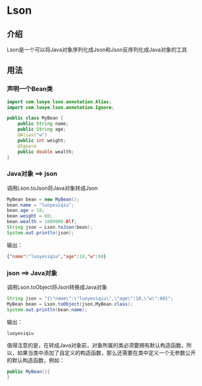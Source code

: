 # Lson

## 介绍

Lson是一个可以将Java对象序列化成Json和Json反序列化成Java对象的工具

## 用法

### 声明一个Bean类

```java
import com.luoye.lson.annotation.Alias;
import com.luoye.lson.annotation.Ignore;

public class MyBean {
    public String name;
    public String age;
    @Alias("w")
    public int weight;
    @Ignore
    public double wealth;
}
```

### Java对象 ==> json

调用Lson.toJson将Java对象转成Json

```java
MyBean bean = new MyBean();
bean.name = "luoyesiqiu";
bean.age = 18;
bean.weight = 60;
bean.wealth = 1000000.0lf;
String json = Lson.toJson(bean);
System.out.println(json);
```

输出：

```json
{"name":"luoyesiqiu","age":18,"w":60}
```

### json ==> Java对象

调用Lson.toObject将Json转换成Java对象

```java
String json = "{\"name\":\"luoyesiqiu\",\"age\":18,\"w\":60}";
MyBean bean = Lson.toObject(json,MyBean.class);
System.out.println(bean.name);
```

输出：

```log
luoyesiqiu
```

值得注意的是，在转成Java对象前，对象所属的类必须要拥有默认构造函数。所以，如果当类中添加了自定义的构造函数，那么还需要在类中定义一个无参数公开的默认构造函数，例如：

```java
public MyBean(){
}
```